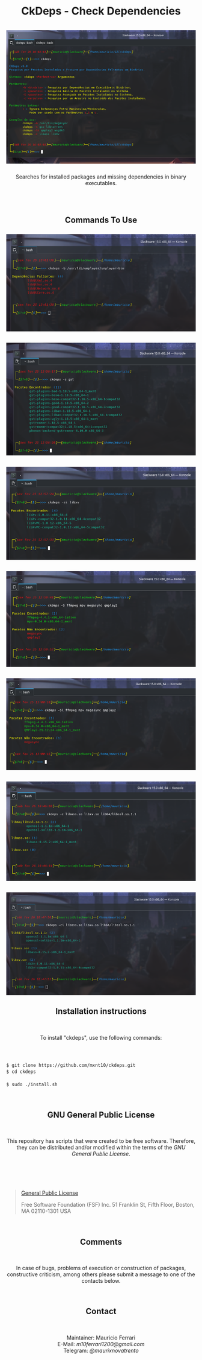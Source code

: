 <header align="center">
    <h1>
        CkDeps - Check Dependencies<br/><br/>
        <a><img src="https://raw.githubusercontent.com/mxnt10/ckdeps/master/preview/preview1.png"></a>
    </h1>
    <p>Searches for installed packages and missing dependencies in binary executables.</p>
    <br/><br/>
    <h2>
        Commands To Use<br/><br/>
        <a><img src="https://raw.githubusercontent.com/mxnt10/ckdeps/master/preview/preview2.png"></a>
        <br/><br/>
        <a><img src="https://raw.githubusercontent.com/mxnt10/ckdeps/master/preview/preview3.png"></a>
        <br/><br/>
        <a><img src="https://raw.githubusercontent.com/mxnt10/ckdeps/master/preview/preview4.png"></a>
        <br/><br/>
        <a><img src="https://raw.githubusercontent.com/mxnt10/ckdeps/master/preview/preview5.png"></a>
        <br/><br/>
        <a><img src="https://raw.githubusercontent.com/mxnt10/ckdeps/master/preview/preview6.png"></a>
        <br/><br/>
        <a><img src="https://raw.githubusercontent.com/mxnt10/ckdeps/master/preview/preview7.png"></a>
        <br/><br/>
        <a><img src="https://raw.githubusercontent.com/mxnt10/ckdeps/master/preview/preview8.png"></a>
        <br/><br/>
        Installation instructions
    </h2>
    <br/>
    <p>To install "ckdeps", use the following commands:</p>
 </header>

```sh
$ git clone https://github.com/mxnt10/ckdeps.git
$ cd ckdeps

$ sudo ./install.sh
```
<header align="center">
    <br/>
    <h2>GNU General Public License</h2>
    <br/>
    <p>
        This repository has scripts that were created to be free software. Therefore, they can be distributed and/or modified within the terms of the <i>GNU General Public License</i>.
    </p><br/>
 </header>

>[General Public License](https://pt.wikipedia.org/wiki/GNU_General_Public_License)
>
>Free Software Foundation (FSF) Inc. 51 Franklin St, Fifth Floor, Boston, MA 02110-1301 USA

<header align="center">
    <br/>
    <h2>Comments</h2>
    <br/>
    <p>
        In case of bugs, problems of execution or construction of packages, constructive criticism, among others please submit a message to one of the contacts below.
    </p>
    <br/>
    <h2>Contact</h2>
    <br/>
    <p>
        Maintainer: Mauricio Ferrari<br/>
        E-Mail: <i>m10ferrari1200@gmail.com</i><br/>
        Telegram: <i>@maurixnovatrento</i><br/>
    </p>
 </header>
